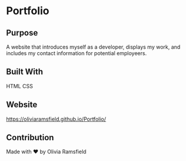 # Portfolio

## Purpose
A website that introduces myself as a developer, displays my work, and includes my contact information for potential employeers.

## Built With
HTML
CSS
## Website
https://oliviaramsfield.github.io/Portfolio/

## Contribution
Made with ❤️ by Olivia Ramsfield
